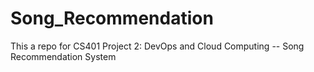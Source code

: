 # Song_Recommendation
This a repo for CS401 Project 2: DevOps and Cloud Computing -- Song Recommendation System
